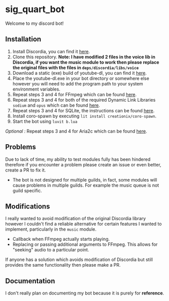 # sig_quart_bot
Welcome to my discord bot!

## Installation
1. Install Discordia, you can find it [here](https://github.com/SinisterRectus/Discordia). 
2. Clone this repository. **Note: I have modified 2 files in the voice lib in Discordia, if you want the music module to work then please replace the original files with the files in ``deps/discordia/libs/voice``**
3. Download a static (exe) build of youtube-dl, you can find it [here](https://github.com/ytdl-org/youtube-dl/releases).
4. Place the youtube-dl.exe in your bot directory or somewhere else however you will need to add the program path to your system environment variables.
5. Repeat steps 3 and 4 for FFmpeg which can be found [here](https://github.com/BtbN/FFmpeg-Builds/releases).
6. Repeat steps 3 and 4 for both of the required Dynamic Link Libraries ``sodium`` and ``opus`` which can be found [here](https://github.com/SinisterRectus/Discordia/tree/master/bin).
7. Repeat steps 3 and 4 for SQLite, the instructions can be found [here](https://github.com/SinisterRectus/lit-sqlite3).
8. Install coro-spawn by executing ``lit install creationix/coro-spawn``.
9. Start the bot using ``luvit b.lua``

*Optional :*  Repeat steps 3 and 4 for Aria2c which can be found [here](https://aria2.github.io/).

## Problems
Due to lack of time, my ability to test modules fully has been hindered therefore if you encounter a problem please create an issue or even better, create a PR to fix it.

- The bot is not designed for multiple guilds, in fact, some modules will cause problems in multiple guilds. For example the music queue is not guild specific.

## Modifications
I really wanted to avoid modification of the original Discordia library however I couldn't find a reliable alternative for certain features I wanted to implement, particularly in the ``music`` module.

- Callback when FFmpeg actually starts playing.
- Replacing or passing additional arguments to FFmpeg. This allows for "seeking" audio to a particular point.

If anyone has a solution which avoids modification of Discordia but still provides the same functionality then please make a PR.


## Documentation
I don't really plan on documenting my bot because it is purely for **reference**.